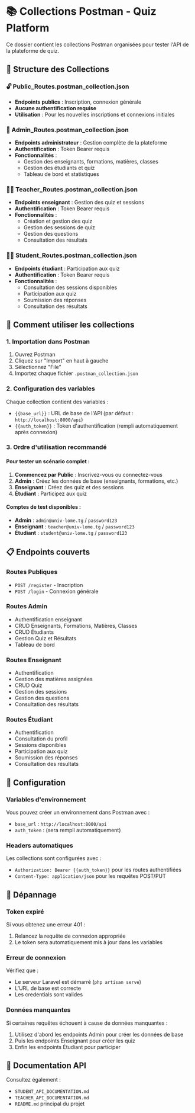 # 📚 Collections Postman - Quiz Platform

Ce dossier contient les collections Postman organisées pour tester l'API de la plateforme de quiz.

## 📁 Structure des Collections

### 🔓 Public_Routes.postman_collection.json
- **Endpoints publics** : Inscription, connexion générale
- **Aucune authentification requise**
- **Utilisation** : Pour les nouvelles inscriptions et connexions initiales

### 👑 Admin_Routes.postman_collection.json
- **Endpoints administrateur** : Gestion complète de la plateforme
- **Authentification** : Token Bearer requis
- **Fonctionnalités** :
  - Gestion des enseignants, formations, matières, classes
  - Gestion des étudiants et quiz
  - Tableau de bord et statistiques

### 👨‍🏫 Teacher_Routes.postman_collection.json
- **Endpoints enseignant** : Gestion des quiz et sessions
- **Authentification** : Token Bearer requis
- **Fonctionnalités** :
  - Création et gestion des quiz
  - Gestion des sessions de quiz
  - Gestion des questions
  - Consultation des résultats

### 👨‍🎓 Student_Routes.postman_collection.json
- **Endpoints étudiant** : Participation aux quiz
- **Authentification** : Token Bearer requis
- **Fonctionnalités** :
  - Consultation des sessions disponibles
  - Participation aux quiz
  - Soumission des réponses
  - Consultation des résultats

## 🚀 Comment utiliser les collections

### 1. Importation dans Postman
1. Ouvrez Postman
2. Cliquez sur "Import" en haut à gauche
3. Sélectionnez "File"
4. Importez chaque fichier `.postman_collection.json`

### 2. Configuration des variables
Chaque collection contient des variables :
- `{{base_url}}` : URL de base de l'API (par défaut : `http://localhost:8000/api`)
- `{{auth_token}}` : Token d'authentification (rempli automatiquement après connexion)

### 3. Ordre d'utilisation recommandé

#### Pour tester un scénario complet :
1. **Commencez par Public** : Inscrivez-vous ou connectez-vous
2. **Admin** : Créez les données de base (enseignants, formations, etc.)
3. **Enseignant** : Créez des quiz et des sessions
4. **Étudiant** : Participez aux quiz

#### Comptes de test disponibles :
- **Admin** : `admin@univ-lome.tg` / `password123`
- **Enseignant** : `teacher@univ-lome.tg` / `password123`
- **Étudiant** : `student@univ-lome.tg` / `password123`

## 📋 Endpoints couverts

### Routes Publiques
- `POST /register` - Inscription
- `POST /login` - Connexion générale

### Routes Admin
- Authentification enseignant
- CRUD Enseignants, Formations, Matières, Classes
- CRUD Étudiants
- Gestion Quiz et Résultats
- Tableau de bord

### Routes Enseignant
- Authentification
- Gestion des matières assignées
- CRUD Quiz
- Gestion des sessions
- Gestion des questions
- Consultation des résultats

### Routes Étudiant
- Authentification
- Consultation du profil
- Sessions disponibles
- Participation aux quiz
- Soumission des réponses
- Consultation des résultats

## 🔧 Configuration

### Variables d'environnement
Vous pouvez créer un environnement dans Postman avec :
- `base_url` : `http://localhost:8000/api`
- `auth_token` : (sera rempli automatiquement)

### Headers automatiques
Les collections sont configurées avec :
- `Authorization: Bearer {{auth_token}}` pour les routes authentifiées
- `Content-Type: application/json` pour les requêtes POST/PUT

## 🐛 Dépannage

### Token expiré
Si vous obtenez une erreur 401 :
1. Relancez la requête de connexion appropriée
2. Le token sera automatiquement mis à jour dans les variables

### Erreur de connexion
Vérifiez que :
- Le serveur Laravel est démarré (`php artisan serve`)
- L'URL de base est correcte
- Les credentials sont valides

### Données manquantes
Si certaines requêtes échouent à cause de données manquantes :
1. Utilisez d'abord les endpoints Admin pour créer les données de base
2. Puis les endpoints Enseignant pour créer les quiz
3. Enfin les endpoints Étudiant pour participer

## 📖 Documentation API
Consultez également :
- `STUDENT_API_DOCUMENTATION.md`
- `TEACHER_API_DOCUMENTATION.md`
- `README.md` principal du projet